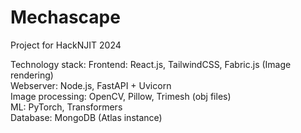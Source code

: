 # Mechascape
Project for HackNJIT 2024

Technology stack:
Frontend: React.js, TailwindCSS, Fabric.js (Image rendering) <br/>
Webserver: Node.js, FastAPI + Uvicorn <br/>
Image processing: OpenCV, Pillow, Trimesh (obj files) <br/>
ML: PyTorch, Transformers <br/>
Database: MongoDB (Atlas instance) <br/>
